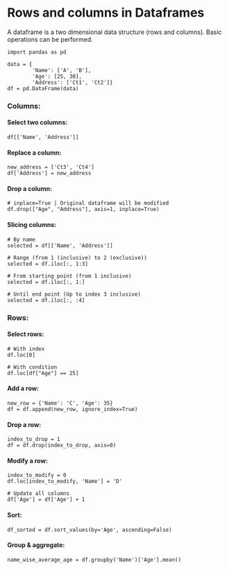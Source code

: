 # Rows and columns in Dataframes
A dataframe is a two dimensional data structure (rows and columns). Basic operations can be performed.

```
import pandas as pd

data = {
        'Name': ['A', 'B'],
        'Age': [25, 30],
        'Address': ['Ct1', 'Ct2']}
df = pd.DataFrame(data)
```

### Columns:
#### Select two columns:
```df[['Name', 'Address']]```

#### Replace a column:
```
new_address = ['Ct3', 'Ct4']
df['Address'] = new_address
```

#### Drop a column:
```
# inplace=True | Original dataframe will be modified
df.drop(["Age", "Address"], axis=1, inplace=True)
```

#### Slicing columns:
```
# By name
selected = df[['Name', 'Address']]

# Range (from 1 (inclusive) to 2 (exclusive))
selected = df.iloc[:, 1:3]

# From starting point (from 1 inclusive)
selected = df.iloc[:, 1:]

# Until end point (Up to index 3 inclusive)
selected = df.iloc[:, :4]
```

### Rows:
#### Select rows:
```
# With index
df.loc[0]

# With condition
df.loc[df["Age"] == 25]
```

#### Add a row:
```
new_row = {'Name': 'C', 'Age': 35}
df = df.append(new_row, ignore_index=True)
```

#### Drop a row:
```
index_to_drop = 1
df = df.drop(index_to_drop, axis=0)
```

#### Modify a row:
```
index_to_modify = 0
df.loc[index_to_modify, 'Name'] = 'D'

# Update all columns
df['Age'] = df['Age'] + 1
```

#### Sort:
```df_sorted = df.sort_values(by='Age', ascending=False)```

#### Group & aggregate:
```name_wise_average_age = df.groupby('Name')['Age'].mean()```
